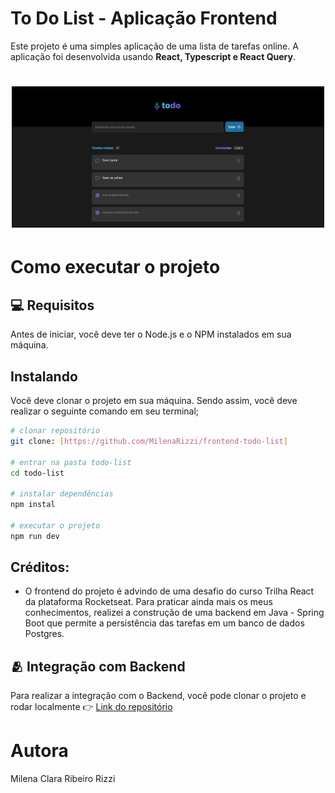 # To Do List - Aplicação Frontend

Este projeto é uma simples aplicação de uma lista de tarefas online. A aplicação foi desenvolvida usando **React, Typescript e React Query**.

<h1 align="center">
    <img src="./public/to-do-list.png" width="500"/>
</h1>

# Como executar o projeto
## 💻 Requisitos

Antes de iniciar, você deve ter o Node.js e o NPM instalados em sua máquina.

## Instalando

Você deve clonar o projeto em sua máquina. Sendo assim, você deve realizar o seguinte comando em seu terminal;

```bash
# clonar repositório
git clone: [https://github.com/MilenaRizzi/frontend-todo-list]

# entrar na pasta todo-list
cd todo-list

# instalar dependências
npm instal

# executar o projeto
npm run dev
```

## Créditos:
- O frontend do projeto é advindo de uma desafio do curso Trilha React da plataforma Rocketseat. Para praticar ainda mais os meus conhecimentos, realizei a construção de uma backend em Java - Spring Boot que permite a persistência das tarefas em um banco de dados Postgres. 

## 🫂 Integração com Backend

Para realizar a integração com o Backend, você pode clonar o projeto e rodar localmente
👉 [Link do repositório](https://github.com/MilenaRizzi/backend-todo-list)

# Autora
Milena Clara Ribeiro Rizzi


